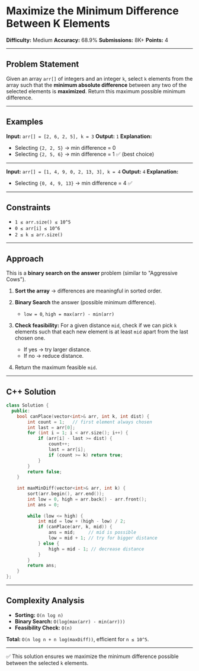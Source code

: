 # Maximize the Minimum Difference Between K Elements

**Difficulty:** Medium
**Accuracy:** 68.9%
**Submissions:** 8K+
**Points:** 4

---

## Problem Statement

Given an array `arr[]` of integers and an integer `k`, select `k` elements from the array such that the **minimum absolute difference** between any two of the selected elements is **maximized**. Return this maximum possible minimum difference.

---

## Examples

**Input:**
`arr[] = [2, 6, 2, 5], k = 3`
**Output:**
`1`
**Explanation:**

* Selecting `{2, 2, 5}` → min difference = 0
* Selecting `{2, 5, 6}` → min difference = 1 ✅ (best choice)

---

**Input:**
`arr[] = [1, 4, 9, 0, 2, 13, 3], k = 4`
**Output:**
`4`
**Explanation:**

* Selecting `{0, 4, 9, 13}` → min difference = 4 ✅

---

## Constraints

* `1 ≤ arr.size() ≤ 10^5`
* `0 ≤ arr[i] ≤ 10^6`
* `2 ≤ k ≤ arr.size()`

---

## Approach

This is a **binary search on the answer** problem (similar to "Aggressive Cows").

1. **Sort the array** → differences are meaningful in sorted order.
2. **Binary Search** the answer (possible minimum difference).

   * `low = 0`, `high = max(arr) - min(arr)`
3. **Check feasibility:** For a given distance `mid`, check if we can pick `k` elements such that each new element is at least `mid` apart from the last chosen one.

   * If yes → try larger distance.
   * If no → reduce distance.
4. Return the maximum feasible `mid`.

---

## C++ Solution

```cpp
class Solution {
  public:
    bool canPlace(vector<int>& arr, int k, int dist) {
        int count = 1;   // first element always chosen
        int last = arr[0];
        for (int i = 1; i < arr.size(); i++) {
            if (arr[i] - last >= dist) {
                count++;
                last = arr[i];
                if (count >= k) return true;
            }
        }
        return false;
    }
    
    int maxMinDiff(vector<int>& arr, int k) {
        sort(arr.begin(), arr.end());
        int low = 0, high = arr.back() - arr.front();
        int ans = 0;
        
        while (low <= high) {
            int mid = low + (high - low) / 2;
            if (canPlace(arr, k, mid)) {
                ans = mid;     // mid is possible
                low = mid + 1; // try for bigger distance
            } else {
                high = mid - 1; // decrease distance
            }
        }
        return ans;
    }
};
```

---

## Complexity Analysis

* **Sorting:** `O(n log n)`
* **Binary Search:** `O(log(max(arr) - min(arr)))`
* **Feasibility Check:** `O(n)`

**Total:** `O(n log n + n log(maxDiff))`, efficient for `n ≤ 10^5`.

---

✅ This solution ensures we maximize the minimum difference possible between the selected `k` elements.
